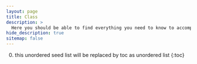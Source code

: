 ```yaml
---
layout: page
title: Class
description: >
  Here you should be able to find everything you need to know to accomplish the most common tasks when blogging with Hydejack.
hide_description: true
sitemap: false
---
```

0. this unordered seed list will be replaced by toc as unordered list
{:toc}
